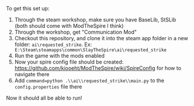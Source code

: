To get this set up:

1) Through the steam workshop, make sure you have BaseLib, StSLib (both should come with ModTheSpire I think)
2) Through the workshop, get "Communication Mod"
3) Checkout this repository, and clone it into the steam app folder in a new folder: `ai\requested_strike`. Ex: ` E:\Steam\steamapps\common\SlayTheSpire\ai\requested_strike`
4) Run the game with the mods enabled
5) Now your spire config file should be created: https://github.com/kiooeht/ModTheSpire/wiki/SpireConfig for how to navigate there
6) Add `command=python .\\ai\\requested_strike\\main.py` to the `config.properties` file there


Now it should all be able to run!